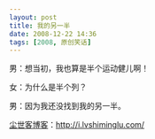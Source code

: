 ```yaml
---
layout: post
title: 我的另一半
date: 2008-12-22 14:36
tags: [2008, 原创笑话]
---
```

男：想当初，我也算是半个运动健儿啊！

女：为什么是半个列？

男：因为我还没找到我的另一半。

<a href="http://i.lvshiminglu.com/">尘世客博客</a>：<a href="http://i.lvshiminglu.com/">http://i.lvshiminglu.com/</a>

